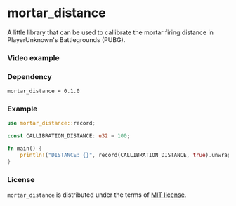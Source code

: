 # mortar_distance

A little library that can be used to callibrate the mortar firing distance in PlayerUnknown's Battlegrounds (PUBG).

### Video example

### Dependency

`mortar_distance = 0.1.0`

### Example

```rust
use mortar_distance::record;

const CALLIBRATION_DISTANCE: u32 = 100;

fn main() {
    println!("DISTANCE: {}", record(CALLIBRATION_DISTANCE, true).unwrap());
}
```

### License

`mortar_distance` is distributed under the terms of [MIT license](https://choosealicense.com/licenses/mit/).
